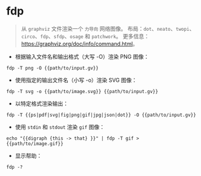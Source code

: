 # fdp

> 从 `graphviz` 文件渲染一个 `力导向` 网络图像。
> 布局：`dot`、`neato`、`twopi`、`circo`、`fdp`、`sfdp`、`osage` 和 `patchwork`。
> 更多信息：<https://graphviz.org/doc/info/command.html>。

- 根据输入文件名和输出格式（大写 -O）渲染 PNG 图像：

`fdp -T png -O {{path/to/input.gv}}`

- 使用指定的输出文件名（小写 -o）渲染 SVG 图像：

`fdp -T svg -o {{path/to/image.svg}} {{path/to/input.gv}}`

- 以特定格式渲染输出：

`fdp -T {{ps|pdf|svg|fig|png|gif|jpg|json|dot}} -O {{path/to/input.gv}}`

- 使用 `stdin` 和 `stdout` 渲染 `gif` 图像：

`echo "{{digraph {this -> that} }}" | fdp -T gif > {{path/to/image.gif}}`

- 显示帮助：

`fdp -?`